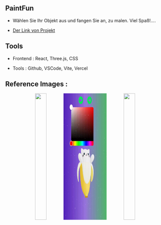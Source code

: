 ## PaintFun

- Wählen Sie Ihr Objekt aus und fangen Sie an, zu malen. Viel Spaß!....

* [Der Link von Projekt](https://3-d-avatar-semihbeyzade.vercel.app/)


## Tools

- Frontend : React, Three.js, CSS

- Tools : Github, VSCode, Vite, Vercel 

## Reference Images :

<p align="center" width="100%">
  <img src="public/img/video1.gif"  width="27%" height="400"/>
  <img src="public/img/video2.gif"  width="27%" height="400"/>
  <img src="public/img/video3.gif"  width="27%" height="400" />
</p>

